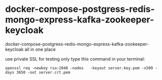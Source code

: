 # docker-compose-postgress-redis-mongo-express-kafka-zookeeper-keycloak
docker-compose-postgress-redis-mongo-express-kafka-zookeeper-keycloak all in one place

use private SSL for testing only type this command in your terminal:


```openssl req -newkey rsa:2048 -nodes   -keyout server.key.pem -x509 -days 3650 -out server.crt.pem```

